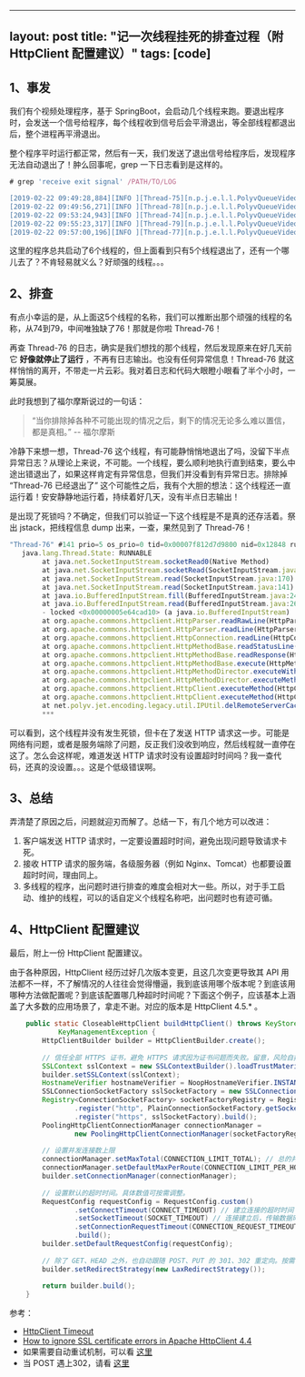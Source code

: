 
---
layout: post
title:  "记一次线程挂死的排查过程（附 HttpClient 配置建议）"
tags: [code]
---

## 1、事发

我们有个视频处理程序，基于 SpringBoot，会启动几个线程来跑。要退出程序时，会发送一个信号给程序，每个线程收到信号后会平滑退出，等全部线程都退出后，整个进程再平滑退出。

整个程序平时运行都正常，然后有一天，我们发送了退出信号给程序后，发现程序无法自动退出了！肿么回事呢，grep 一下日志看到是这样的。

```js
# grep 'receive exit signal' /PATH/TO/LOG

[2019-02-22 09:49:28,884][INFO ][Thread-75][n.p.j.e.l.l.PolyvQueueVideo:83] - receive exit signal ... exit current thread
[2019-02-22 09:49:56,271][INFO ][Thread-78][n.p.j.e.l.l.PolyvQueueVideo:83] - receive exit signal ... exit current thread
[2019-02-22 09:53:24,943][INFO ][Thread-74][n.p.j.e.l.l.PolyvQueueVideo:83] - receive exit signal ... exit current thread
[2019-02-22 09:55:23,317][INFO ][Thread-79][n.p.j.e.l.l.PolyvQueueVideo:83] - receive exit signal ... exit current thread
[2019-02-22 09:57:00,196][INFO ][Thread-77][n.p.j.e.l.l.PolyvQueueVideo:83] - receive exit signal ... exit current thread
```

这里的程序总共启动了6个线程的，但上面看到只有5个线程退出了，还有一个哪儿去了？不肯轻易就义么？好顽强的线程。。。

## 2、排查

有点小幸运的是，从上面这5个线程的名称，我们可以推断出那个顽强的线程的名称，从74到79，中间唯独缺了76！那就是你啦 Thread-76！

再查 Thread-76 的日志，确实是我们想找的那个线程，然后发现原来在好几天前它 **好像就停止了运行** ，不再有日志输出。也没有任何异常信息！Thread-76 就这样悄悄的离开，不带走一片云彩。我对着日志和代码大眼瞪小眼看了半个小时，一筹莫展。

此时我想到了福尔摩斯说过的一句话：

> “当你排除掉各种不可能出现的情况之后，剩下的情况无论多么难以置信，都是真相。” -- 福尔摩斯

冷静下来想一想，Thread-76 这个线程，有可能静悄悄地退出了吗，没留下半点异常日志？从理论上来说，不可能。一个线程，要么顺利地执行直到结束，要么中途出错退出了，如果这样肯定有异常信息，但我们并没看到有异常日志。排除掉 “Thread-76 已经退出了” 这个可能性之后，我有个大胆的想法：这个线程还一直运行着！安安静静地运行着，持续着好几天，没有半点日志输出！

是出现了死锁吗？不确定，但我们可以验证一下这个线程是不是真的还存活着。祭出 jstack，把线程信息 dump 出来，一查，果然见到了 Thread-76！

```js
"Thread-76" #141 prio=5 os_prio=0 tid=0x00007f812d7d9800 nid=0x12848 runnable [0x00007f8227cfa000]
   java.lang.Thread.State: RUNNABLE
        at java.net.SocketInputStream.socketRead0(Native Method)
        at java.net.SocketInputStream.socketRead(SocketInputStream.java:116)
        at java.net.SocketInputStream.read(SocketInputStream.java:170)
        at java.net.SocketInputStream.read(SocketInputStream.java:141)
        at java.io.BufferedInputStream.fill(BufferedInputStream.java:246)
        at java.io.BufferedInputStream.read(BufferedInputStream.java:265)
        - locked <0x00000005e64cad10> (a java.io.BufferedInputStream)
        at org.apache.commons.httpclient.HttpParser.readRawLine(HttpParser.java:77)
        at org.apache.commons.httpclient.HttpParser.readLine(HttpParser.java:105)
        at org.apache.commons.httpclient.HttpConnection.readLine(HttpConnection.java:1115)
        at org.apache.commons.httpclient.HttpMethodBase.readStatusLine(HttpMethodBase.java:1832)
        at org.apache.commons.httpclient.HttpMethodBase.readResponse(HttpMethodBase.java:1590)
        at org.apache.commons.httpclient.HttpMethodBase.execute(HttpMethodBase.java:995)
        at org.apache.commons.httpclient.HttpMethodDirector.executeWithRetry(HttpMethodDirector.java:397)
        at org.apache.commons.httpclient.HttpMethodDirector.executeMethod(HttpMethodDirector.java:170)
        at org.apache.commons.httpclient.HttpClient.executeMethod(HttpClient.java:396)
        at org.apache.commons.httpclient.HttpClient.executeMethod(HttpClient.java:324)
        at net.polyv.jet.encoding.legacy.util.IPUtil.delRemoteServerCacheFile(IPUtil.java:175)
        ***
```

可以看到，这个线程并没有发生死锁，但卡在了发送 HTTP 请求这一步。可能是网络有问题，或者是服务端除了问题，反正我们没收到响应，然后线程就一直停在这了。怎么会这样呢，难道发送 HTTP 请求时没有设置超时时间吗？我一查代码，还真的没设置。。。这是个低级错误啊。

## 3、总结

弄清楚了原因之后，问题就迎刃而解了。总结一下，有几个地方可以改进：

1. 客户端发送 HTTP 请求时，一定要设置超时时间，避免出现问题导致请求卡死。
2. 接收 HTTP 请求的服务端，各级服务器（例如 Nginx、Tomcat）也都要设置超时时间，理由同上。
3. 多线程的程序，出问题时进行排查的难度会相对大一些。所以，对于手工启动、维护的线程，可以的话自定义个线程名称吧，出问题时也有迹可循。

## 4、HttpClient 配置建议

最后，附上一份 HttpClient 配置建议。

由于各种原因，HttpClient 经历过好几次版本变更，且这几次变更导致其 API 用法都不一样，不了解情况的人往往会觉得懵逼，我到底该用哪个版本呢？到底该用哪种方法做配置呢？到底该配置哪几种超时时间呢？下面这个例子，应该基本上涵盖了大多数的应用场景了，拿走不谢。对应的版本是 HttpClient 4.5.* 。

```java
    public static CloseableHttpClient buildHttpClient() throws KeyStoreException, NoSuchAlgorithmException,
            KeyManagementException {
        HttpClientBuilder builder = HttpClientBuilder.create();
        
        // 信任全部 HTTPS 证书，避免 HTTPS 请求因为证书问题而失败。留意，风险自担。
        SSLContext sslContext = new SSLContextBuilder().loadTrustMaterial(null, (arg0, arg1) -> true).build(); // 信任全部证书
        builder.setSSLContext(sslContext);
        HostnameVerifier hostnameVerifier = NoopHostnameVerifier.INSTANCE; // 也信任全部域名
        SSLConnectionSocketFactory sslSocketFactory = new SSLConnectionSocketFactory(sslContext, hostnameVerifier);
        Registry<ConnectionSocketFactory> socketFactoryRegistry = RegistryBuilder.<ConnectionSocketFactory>create()
                .register("http", PlainConnectionSocketFactory.getSocketFactory())
                .register("https", sslSocketFactory).build();
        PoolingHttpClientConnectionManager connectionManager =
                new PoolingHttpClientConnectionManager(socketFactoryRegistry);
        
        // 设置并发连接数上限
        connectionManager.setMaxTotal(CONNECTION_LIMIT_TOTAL); // 总的并发连接数上限
        connectionManager.setDefaultMaxPerRoute(CONNECTION_LIMIT_PER_HOST); // 单个域名的并发连接数上限
        builder.setConnectionManager(connectionManager);
        
        // 设置默认的超时时间。具体数值可按需调整。
        RequestConfig requestConfig = RequestConfig.custom()
                .setConnectTimeout(CONNECT_TIMEOUT) // 建立连接的超时时间
                .setSocketTimeout(SOCKET_TIMEOUT) // 连接建立后，传输数据时的超时时间
                .setConnectionRequestTimeout(CONNECTION_REQUEST_TIMEOUT) // 从连接池中获取连接时的超时时间
                .build();
        builder.setDefaultRequestConfig(requestConfig);
        
        // 除了 GET、HEAD 之外，也自动跟随 POST、PUT 的 301、302 重定向。按需使用。
        builder.setRedirectStrategy(new LaxRedirectStrategy());
        
        return builder.build();
    }
```

参考：
* [HttpClient Timeout](https://www.baeldung.com/httpclient-timeout)
* [How to ignore SSL certificate errors in Apache HttpClient 4.4](http://literatejava.com/networks/ignore-ssl-certificate-errors-apache-httpclient-4-4/)
* 如果需要自动重试机制，可以看 [这里](https://www.jianshu.com/p/580975f49b16)
* 当 POST 遇上302，请看 [这里](https://www.cnblogs.com/cswuyg/p/3871976.html)